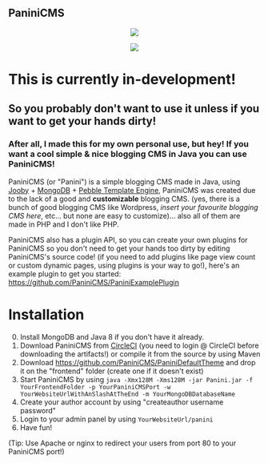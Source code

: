 PaniniCMS
-------------
<p align="center">
<img src="http://i.imgur.com/yA5pzQh.png"></img>
<p align="center">
<a href="https://circleci.com/gh/PaniniCMS/Panini"><img src="https://circleci.com/gh/PaniniCMS/Panini.svg?style=shield"></img></a>
</p>
</p>

# This is currently in-development!

## So you probably don't want to use it unless if you want to get your hands dirty!

### After all, I made this for my own personal use, but hey! If you want a cool simple & nice blogging CMS in Java you can use PaniniCMS!

PaniniCMS (or "Panini") is a simple blogging CMS made in Java, using [Jooby](http://jooby.org/) + [MongoDB](https://www.mongodb.com/) + [Pebble Template Engine](http://www.mitchellbosecke.com/pebble/home), PaniniCMS was created due to the lack of a good and **customizable** blogging CMS. (yes, there is a bunch of good blogging CMS like Wordpress, *insert your favourite blogging CMS here*, etc... but none are easy to customize)... also all of them are made in PHP and I don't like PHP.

PaniniCMS also has a plugin API, so you can create your own plugins for PaniniCMS so you don't need to get your hands too dirty by editing PaniniCMS's source code! (if you need to add plugins like page view count or custom dynamic pages, using plugins is your way to go!), here's an example plugin to get you started: https://github.com/PaniniCMS/PaniniExamplePlugin

# Installation
0. Install MongoDB and Java 8 if you don't have it already.
1. Download PaniniCMS from [CircleCI](https://circleci.com/gh/PaniniCMS/Panini) (you need to login @ CircleCI before downloading the artifacts!) or compile it from the source by using Maven
2. Download https://github.com/PaniniCMS/PaniniDefaultTheme and drop it on the "frontend" folder (create one if it doesn't exist)
3. Start PaniniCMS by using `java -Xmx128M -Xms128M -jar Panini.jar -f YourFrontendFolder -p YourPaniniCMSPort -w YourWebsiteUrlWithAnSlashAtTheEnd -m YourMongoDBDatabaseName
`
4. Create your author account by using "createauthor username password"
5. Login to your admin panel by using `YourWebsiteUrl/panini`
6. Have fun!

(Tip: Use Apache or nginx to redirect your users from port 80 to your PaniniCMS port!)
